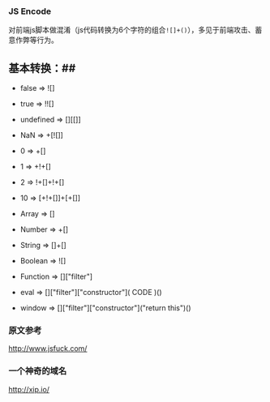 ### JS Encode ###

对前端js脚本做混淆（js代码转换为6个字符的组合`![]+()`），多见于前端攻击、蓄意作弊等行为。

## 基本转换：##

- false       =>  ![]

- true        =>  !![]

- undefined   =>  [][[]]

- NaN         =>  +[![]]

- 0           =>  +[]

- 1           =>  +!+[]

- 2           =>  !+[]+!+[]

- 10          =>  [+!+[]]+[+[]]

- Array       =>  []

- Number      =>  +[]

- String      =>  []+[]

- Boolean     =>  ![]

- Function    =>  []["filter"]

- eval        =>  []["filter"]\["constructor"\]( CODE )()

- window      =>  []["filter"]\["constructor"\]("return this")()


### 原文参考 ###

<http://www.jsfuck.com/>

### 一个神奇的域名 ###

<http://xip.io/>

